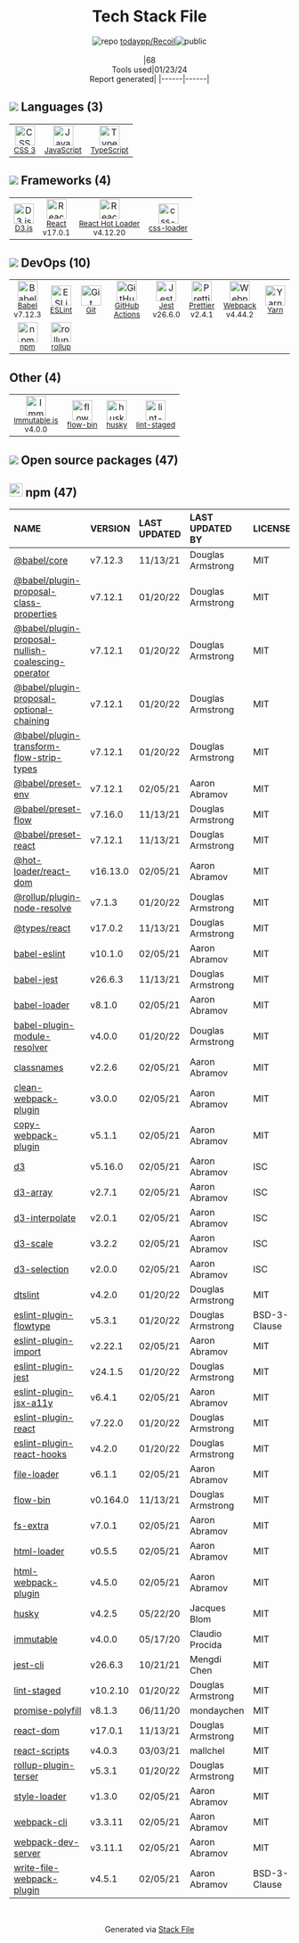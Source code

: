 <!--
&lt;--- Readme.md Snippet without images Start ---&gt;
## Tech Stack
todaypp/Recoil is built on the following main stack:

- [Jest](http://facebook.github.io/jest/) – Javascript Testing Framework
- [React](https://reactjs.org/) – Javascript UI Libraries
- [JavaScript](https://developer.mozilla.org/en-US/docs/Web/JavaScript) – Languages
- [D3.js](http://d3js.org/) – Charting Libraries
- [TypeScript](http://www.typescriptlang.org) – Languages
- [Webpack](http://webpack.js.org) – JS Build Tools / JS Task Runners
- [React Hot Loader](http://gaearon.github.io/react-hot-loader/) – JavaScript Framework Components
- [Babel](http://babeljs.io/) – JavaScript Compilers
- [Immutable.js](http://facebook.github.io/immutable-js/) – Javascript Utilities & Libraries
- [ESLint](http://eslint.org/) – Code Review
- [rollup](http://rollupjs.org/) – JS Build Tools / JS Task Runners
- [Yarn](https://yarnpkg.com/) – Front End Package Manager
- [Prettier](https://prettier.io/) – Code Review
- [css-loader](https://github.com/webpack-contrib/css-loader) – CSS Pre-processors / Extensions
- [GitHub Actions](https://github.com/features/actions) – Continuous Integration

Full tech stack [here](/techstack.md)

&lt;--- Readme.md Snippet without images End ---&gt;

&lt;--- Readme.md Snippet with images Start ---&gt;
## Tech Stack
todaypp/Recoil is built on the following main stack:

- <img width='25' height='25' src='https://img.stackshare.io/service/830/jest.png' alt='Jest'/> [Jest](http://facebook.github.io/jest/) – Javascript Testing Framework
- <img width='25' height='25' src='https://img.stackshare.io/service/1020/OYIaJ1KK.png' alt='React'/> [React](https://reactjs.org/) – Javascript UI Libraries
- <img width='25' height='25' src='https://img.stackshare.io/service/1209/javascript.jpeg' alt='JavaScript'/> [JavaScript](https://developer.mozilla.org/en-US/docs/Web/JavaScript) – Languages
- <img width='25' height='25' src='https://img.stackshare.io/service/1491/HgKolWB5_400x400.jpg' alt='D3.js'/> [D3.js](http://d3js.org/) – Charting Libraries
- <img width='25' height='25' src='https://img.stackshare.io/service/1612/bynNY5dJ.jpg' alt='TypeScript'/> [TypeScript](http://www.typescriptlang.org) – Languages
- <img width='25' height='25' src='https://img.stackshare.io/service/1682/IMG_4636.PNG' alt='Webpack'/> [Webpack](http://webpack.js.org) – JS Build Tools / JS Task Runners
- <img width='25' height='25' src='https://img.stackshare.io/no-img-open-source.png' alt='React Hot Loader'/> [React Hot Loader](http://gaearon.github.io/react-hot-loader/) – JavaScript Framework Components
- <img width='25' height='25' src='https://img.stackshare.io/service/2739/-1wfGjNw.png' alt='Babel'/> [Babel](http://babeljs.io/) – JavaScript Compilers
- <img width='25' height='25' src='https://img.stackshare.io/no-img-open-source.png' alt='Immutable.js'/> [Immutable.js](http://facebook.github.io/immutable-js/) – Javascript Utilities & Libraries
- <img width='25' height='25' src='https://img.stackshare.io/service/3337/Q4L7Jncy.jpg' alt='ESLint'/> [ESLint](http://eslint.org/) – Code Review
- <img width='25' height='25' src='https://img.stackshare.io/service/4423/zE8RTn9E_400x400.jpg' alt='rollup'/> [rollup](http://rollupjs.org/) – JS Build Tools / JS Task Runners
- <img width='25' height='25' src='https://img.stackshare.io/service/5848/44mC-kJ3.jpg' alt='Yarn'/> [Yarn](https://yarnpkg.com/) – Front End Package Manager
- <img width='25' height='25' src='https://img.stackshare.io/service/7035/default_66f265943abed56bcdbfca1c866a4261b1fbb063.jpg' alt='Prettier'/> [Prettier](https://prettier.io/) – Code Review
- <img width='25' height='25' src='https://img.stackshare.io/service/8074/default_d2b16fd6997fb2e164de645a34f9b8d5a880d999.png' alt='css-loader'/> [css-loader](https://github.com/webpack-contrib/css-loader) – CSS Pre-processors / Extensions
- <img width='25' height='25' src='https://img.stackshare.io/service/11563/actions.png' alt='GitHub Actions'/> [GitHub Actions](https://github.com/features/actions) – Continuous Integration

Full tech stack [here](/techstack.md)

&lt;--- Readme.md Snippet with images End ---&gt;
-->
<div align="center">

# Tech Stack File
![](https://img.stackshare.io/repo.svg "repo") [todaypp/Recoil](https://github.com/todaypp/Recoil)![](https://img.stackshare.io/public_badge.svg "public")
<br/><br/>
|68<br/>Tools used|01/23/24 <br/>Report generated|
|------|------|
</div>

## <img src='https://img.stackshare.io/languages.svg'/> Languages (3)
<table><tr>
  <td align='center'>
  <img width='36' height='36' src='https://img.stackshare.io/service/6727/css.png' alt='CSS 3'>
  <br>
  <sub><a href="https://developer.mozilla.org/en-US/docs/Web/CSS/CSS3">CSS 3</a></sub>
  <br>
  <sub></sub>
</td>

<td align='center'>
  <img width='36' height='36' src='https://img.stackshare.io/service/1209/javascript.jpeg' alt='JavaScript'>
  <br>
  <sub><a href="https://developer.mozilla.org/en-US/docs/Web/JavaScript">JavaScript</a></sub>
  <br>
  <sub></sub>
</td>

<td align='center'>
  <img width='36' height='36' src='https://img.stackshare.io/service/1612/bynNY5dJ.jpg' alt='TypeScript'>
  <br>
  <sub><a href="http://www.typescriptlang.org">TypeScript</a></sub>
  <br>
  <sub></sub>
</td>

</tr>
</table>

## <img src='https://img.stackshare.io/frameworks.svg'/> Frameworks (4)
<table><tr>
  <td align='center'>
  <img width='36' height='36' src='https://img.stackshare.io/service/1491/HgKolWB5_400x400.jpg' alt='D3.js'>
  <br>
  <sub><a href="http://d3js.org/">D3.js</a></sub>
  <br>
  <sub></sub>
</td>

<td align='center'>
  <img width='36' height='36' src='https://img.stackshare.io/service/1020/OYIaJ1KK.png' alt='React'>
  <br>
  <sub><a href="https://reactjs.org/">React</a></sub>
  <br>
  <sub>v17.0.1</sub>
</td>

<td align='center'>
  <img width='36' height='36' src='https://img.stackshare.io/no-img-open-source.png' alt='React Hot Loader'>
  <br>
  <sub><a href="http://gaearon.github.io/react-hot-loader/">React Hot Loader</a></sub>
  <br>
  <sub>v4.12.20</sub>
</td>

<td align='center'>
  <img width='36' height='36' src='https://img.stackshare.io/service/8074/default_d2b16fd6997fb2e164de645a34f9b8d5a880d999.png' alt='css-loader'>
  <br>
  <sub><a href="https://github.com/webpack-contrib/css-loader">css-loader</a></sub>
  <br>
  <sub></sub>
</td>

</tr>
</table>

## <img src='https://img.stackshare.io/devops.svg'/> DevOps (10)
<table><tr>
  <td align='center'>
  <img width='36' height='36' src='https://img.stackshare.io/service/2739/-1wfGjNw.png' alt='Babel'>
  <br>
  <sub><a href="http://babeljs.io/">Babel</a></sub>
  <br>
  <sub>v7.12.3</sub>
</td>

<td align='center'>
  <img width='36' height='36' src='https://img.stackshare.io/service/3337/Q4L7Jncy.jpg' alt='ESLint'>
  <br>
  <sub><a href="http://eslint.org/">ESLint</a></sub>
  <br>
  <sub></sub>
</td>

<td align='center'>
  <img width='36' height='36' src='https://img.stackshare.io/service/1046/git.png' alt='Git'>
  <br>
  <sub><a href="http://git-scm.com/">Git</a></sub>
  <br>
  <sub></sub>
</td>

<td align='center'>
  <img width='36' height='36' src='https://img.stackshare.io/service/11563/actions.png' alt='GitHub Actions'>
  <br>
  <sub><a href="https://github.com/features/actions">GitHub Actions</a></sub>
  <br>
  <sub></sub>
</td>

<td align='center'>
  <img width='36' height='36' src='https://img.stackshare.io/service/830/jest.png' alt='Jest'>
  <br>
  <sub><a href="http://facebook.github.io/jest/">Jest</a></sub>
  <br>
  <sub>v26.6.0</sub>
</td>

<td align='center'>
  <img width='36' height='36' src='https://img.stackshare.io/service/7035/default_66f265943abed56bcdbfca1c866a4261b1fbb063.jpg' alt='Prettier'>
  <br>
  <sub><a href="https://prettier.io/">Prettier</a></sub>
  <br>
  <sub>v2.4.1</sub>
</td>

<td align='center'>
  <img width='36' height='36' src='https://img.stackshare.io/service/1682/IMG_4636.PNG' alt='Webpack'>
  <br>
  <sub><a href="http://webpack.js.org">Webpack</a></sub>
  <br>
  <sub>v4.44.2</sub>
</td>

<td align='center'>
  <img width='36' height='36' src='https://img.stackshare.io/service/5848/44mC-kJ3.jpg' alt='Yarn'>
  <br>
  <sub><a href="https://yarnpkg.com/">Yarn</a></sub>
  <br>
  <sub></sub>
</td>

</tr>
<tr>
  <td align='center'>
  <img width='36' height='36' src='https://img.stackshare.io/service/1120/lejvzrnlpb308aftn31u.png' alt='npm'>
  <br>
  <sub><a href="https://www.npmjs.com/">npm</a></sub>
  <br>
  <sub></sub>
</td>

<td align='center'>
  <img width='36' height='36' src='https://img.stackshare.io/service/4423/zE8RTn9E_400x400.jpg' alt='rollup'>
  <br>
  <sub><a href="http://rollupjs.org/">rollup</a></sub>
  <br>
  <sub></sub>
</td>

</tr>
</table>

## Other (4)
<table><tr>
  <td align='center'>
  <img width='36' height='36' src='https://img.stackshare.io/no-img-open-source.png' alt='Immutable.js'>
  <br>
  <sub><a href="http://facebook.github.io/immutable-js/">Immutable.js</a></sub>
  <br>
  <sub>v4.0.0</sub>
</td>

<td align='center'>
  <img width='36' height='36' src='https://img.stackshare.io/service/8085/15352388.png' alt='flow-bin'>
  <br>
  <sub><a href="github.com/flowtype/flow-bin">flow-bin</a></sub>
  <br>
  <sub></sub>
</td>

<td align='center'>
  <img width='36' height='36' src='https://img.stackshare.io/service/9527/5502029.jpeg' alt='husky'>
  <br>
  <sub><a href="https://github.com/typicode/husky">husky</a></sub>
  <br>
  <sub></sub>
</td>

<td align='center'>
  <img width='36' height='36' src='https://img.stackshare.io/service/10577/11071.jpeg' alt='lint-staged'>
  <br>
  <sub><a href="https://github.com/okonet/lint-staged">lint-staged</a></sub>
  <br>
  <sub></sub>
</td>

</tr>
</table>


## <img src='https://img.stackshare.io/group.svg' /> Open source packages (47)</h2>

## <img width='24' height='24' src='https://img.stackshare.io/service/1120/lejvzrnlpb308aftn31u.png'/> npm (47)

|NAME|VERSION|LAST UPDATED|LAST UPDATED BY|LICENSE|VULNERABILITIES|
|:------|:------|:------|:------|:------|:------|
|[@babel/core](https://www.npmjs.com/@babel/core)|v7.12.3|11/13/21|Douglas Armstrong |MIT|N/A|
|[@babel/plugin-proposal-class-properties](https://www.npmjs.com/@babel/plugin-proposal-class-properties)|v7.12.1|01/20/22|Douglas Armstrong |MIT|N/A|
|[@babel/plugin-proposal-nullish-coalescing-operator](https://www.npmjs.com/@babel/plugin-proposal-nullish-coalescing-operator)|v7.12.1|01/20/22|Douglas Armstrong |MIT|N/A|
|[@babel/plugin-proposal-optional-chaining](https://www.npmjs.com/@babel/plugin-proposal-optional-chaining)|v7.12.1|01/20/22|Douglas Armstrong |MIT|N/A|
|[@babel/plugin-transform-flow-strip-types](https://www.npmjs.com/@babel/plugin-transform-flow-strip-types)|v7.12.1|01/20/22|Douglas Armstrong |MIT|N/A|
|[@babel/preset-env](https://www.npmjs.com/@babel/preset-env)|v7.12.1|02/05/21|Aaron Abramov |MIT|N/A|
|[@babel/preset-flow](https://www.npmjs.com/@babel/preset-flow)|v7.16.0|11/13/21|Douglas Armstrong |MIT|N/A|
|[@babel/preset-react](https://www.npmjs.com/@babel/preset-react)|v7.12.1|11/13/21|Douglas Armstrong |MIT|N/A|
|[@hot-loader/react-dom](https://www.npmjs.com/@hot-loader/react-dom)|v16.13.0|02/05/21|Aaron Abramov |MIT|N/A|
|[@rollup/plugin-node-resolve](https://www.npmjs.com/@rollup/plugin-node-resolve)|v7.1.3|01/20/22|Douglas Armstrong |MIT|N/A|
|[@types/react](https://www.npmjs.com/@types/react)|v17.0.2|11/13/21|Douglas Armstrong |MIT|N/A|
|[babel-eslint](https://www.npmjs.com/babel-eslint)|v10.1.0|02/05/21|Aaron Abramov |MIT|N/A|
|[babel-jest](https://www.npmjs.com/babel-jest)|v26.6.3|11/13/21|Douglas Armstrong |MIT|N/A|
|[babel-loader](https://www.npmjs.com/babel-loader)|v8.1.0|02/05/21|Aaron Abramov |MIT|N/A|
|[babel-plugin-module-resolver](https://www.npmjs.com/babel-plugin-module-resolver)|v4.0.0|01/20/22|Douglas Armstrong |MIT|N/A|
|[classnames](https://www.npmjs.com/classnames)|v2.2.6|02/05/21|Aaron Abramov |MIT|N/A|
|[clean-webpack-plugin](https://www.npmjs.com/clean-webpack-plugin)|v3.0.0|02/05/21|Aaron Abramov |MIT|N/A|
|[copy-webpack-plugin](https://www.npmjs.com/copy-webpack-plugin)|v5.1.1|02/05/21|Aaron Abramov |MIT|N/A|
|[d3](https://www.npmjs.com/d3)|v5.16.0|02/05/21|Aaron Abramov |ISC|N/A|
|[d3-array](https://www.npmjs.com/d3-array)|v2.7.1|02/05/21|Aaron Abramov |ISC|N/A|
|[d3-interpolate](https://www.npmjs.com/d3-interpolate)|v2.0.1|02/05/21|Aaron Abramov |ISC|N/A|
|[d3-scale](https://www.npmjs.com/d3-scale)|v3.2.2|02/05/21|Aaron Abramov |ISC|N/A|
|[d3-selection](https://www.npmjs.com/d3-selection)|v2.0.0|02/05/21|Aaron Abramov |ISC|N/A|
|[dtslint](https://www.npmjs.com/dtslint)|v4.2.0|01/20/22|Douglas Armstrong |MIT|N/A|
|[eslint-plugin-flowtype](https://www.npmjs.com/eslint-plugin-flowtype)|v5.3.1|01/20/22|Douglas Armstrong |BSD-3-Clause|N/A|
|[eslint-plugin-import](https://www.npmjs.com/eslint-plugin-import)|v2.22.1|02/05/21|Aaron Abramov |MIT|N/A|
|[eslint-plugin-jest](https://www.npmjs.com/eslint-plugin-jest)|v24.1.5|01/20/22|Douglas Armstrong |MIT|N/A|
|[eslint-plugin-jsx-a11y](https://www.npmjs.com/eslint-plugin-jsx-a11y)|v6.4.1|02/05/21|Aaron Abramov |MIT|N/A|
|[eslint-plugin-react](https://www.npmjs.com/eslint-plugin-react)|v7.22.0|01/20/22|Douglas Armstrong |MIT|N/A|
|[eslint-plugin-react-hooks](https://www.npmjs.com/eslint-plugin-react-hooks)|v4.2.0|01/20/22|Douglas Armstrong |MIT|N/A|
|[file-loader](https://www.npmjs.com/file-loader)|v6.1.1|02/05/21|Aaron Abramov |MIT|N/A|
|[flow-bin](https://www.npmjs.com/flow-bin)|v0.164.0|11/13/21|Douglas Armstrong |MIT|N/A|
|[fs-extra](https://www.npmjs.com/fs-extra)|v7.0.1|02/05/21|Aaron Abramov |MIT|N/A|
|[html-loader](https://www.npmjs.com/html-loader)|v0.5.5|02/05/21|Aaron Abramov |MIT|N/A|
|[html-webpack-plugin](https://www.npmjs.com/html-webpack-plugin)|v4.5.0|02/05/21|Aaron Abramov |MIT|N/A|
|[husky](https://www.npmjs.com/husky)|v4.2.5|05/22/20|Jacques Blom |MIT|N/A|
|[immutable](https://www.npmjs.com/immutable)|v4.0.0|05/17/20|Claudio Procida |MIT|N/A|
|[jest-cli](https://www.npmjs.com/jest-cli)|v26.6.3|10/21/21|Mengdi Chen |MIT|N/A|
|[lint-staged](https://www.npmjs.com/lint-staged)|v10.2.10|01/20/22|Douglas Armstrong |MIT|N/A|
|[promise-polyfill](https://www.npmjs.com/promise-polyfill)|v8.1.3|06/11/20|mondaychen |MIT|N/A|
|[react-dom](https://www.npmjs.com/react-dom)|v17.0.1|11/13/21|Douglas Armstrong |MIT|N/A|
|[react-scripts](https://www.npmjs.com/react-scripts)|v4.0.3|03/03/21|mallchel |MIT|N/A|
|[rollup-plugin-terser](https://www.npmjs.com/rollup-plugin-terser)|v5.3.1|01/20/22|Douglas Armstrong |MIT|N/A|
|[style-loader](https://www.npmjs.com/style-loader)|v1.3.0|02/05/21|Aaron Abramov |MIT|N/A|
|[webpack-cli](https://www.npmjs.com/webpack-cli)|v3.3.11|02/05/21|Aaron Abramov |MIT|N/A|
|[webpack-dev-server](https://www.npmjs.com/webpack-dev-server)|v3.11.1|02/05/21|Aaron Abramov |MIT|N/A|
|[write-file-webpack-plugin](https://www.npmjs.com/write-file-webpack-plugin)|v4.5.1|02/05/21|Aaron Abramov |BSD-3-Clause|N/A|

<br/>
<div align='center'>

Generated via [Stack File](https://github.com/marketplace/stack-file)
